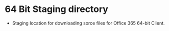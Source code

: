 # 64 Bit Staging directory
* Staging location for downloading sorce files for Office 365 64-bit Client.